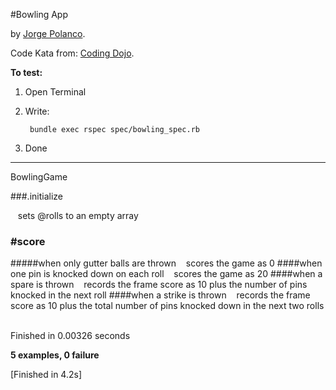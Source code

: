 #Bowling App

by [Jorge Polanco](http://www.drjorgepolanco.com/).

Code Kata from: [Coding Dojo](http://codingdojo.org/).

**To test:**

1. Open Terminal
2. Write: 
				
		bundle exec rspec spec/bowling_spec.rb
4. Done


--------------------------

BowlingGame

###.initialize
  
&nbsp;&nbsp;&nbsp;sets @rolls to an empty array
    
### #score
  
#####when only gutter balls are thrown
&nbsp;&nbsp;&nbsp;scores the game as 0
####when one pin is knocked down on each roll
&nbsp;&nbsp;&nbsp;scores the game as 20
####when a spare is thrown
&nbsp;&nbsp;&nbsp;records the frame score as 10 plus the number of pins knocked in the next roll
####when a strike is thrown
&nbsp;&nbsp;&nbsp;records the frame score as 10 plus the total number of pins knocked down in the next two rolls

<br>
Finished in 0.00326 seconds

**5 examples, 0 failure**

[Finished in 4.2s]